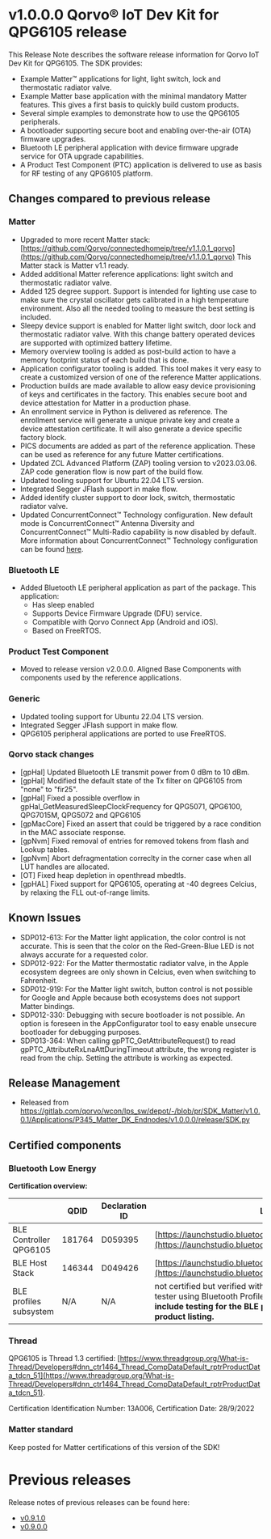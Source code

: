# v1.0.0.0 Qorvo&reg; IoT Dev Kit for QPG6105 release
This Release Note describes the software release information for Qorvo IoT Dev Kit for QPG6105. The
SDK provides:
- Example Matter&trade; applications for light, light switch, lock and thermostatic radiator valve.
- Example Matter base application with the minimal mandatory Matter features. This gives a first basis to quickly
build custom products.
- Several simple examples to demonstrate how to use the QPG6105 peripherals.
- A bootloader supporting secure boot and enabling over-the-air (OTA) firmware upgrades.
- Bluetooth LE peripheral application with device firmware upgrade service for OTA upgrade capabilities.
- A Product Test Component (PTC) application is delivered to use as basis for RF testing of any QPG6105 platform.

## Changes compared to previous release
### Matter
- Upgraded to more recent Matter stack: [https://github.com/Qorvo/connectedhomeip/tree/v1.1.0.1_qorvo](https://github.com/Qorvo/connectedhomeip/tree/v1.1.0.1_qorvo)
This Matter stack is Matter v1.1 ready.
- Added additional Matter reference applications: light switch and thermostatic radiator valve.
- Added 125 degree support. Support is intended for lighting use case to make sure the crystal oscillator gets
calibrated in a high temperature environment. Also all the needed tooling to measure the best setting is included.
- Sleepy device support is enabled for Matter light switch, door lock and thermostatic radiator valve. With this change
battery operated devices are supported with optimized battery lifetime.
- Memory overview tooling is added as post-build action to have a memory footprint status of each build that is done.
- Application configurator tooling is added. This tool makes it very easy to create a customized version of one of the
reference Matter applications.
- Production builds are made available to allow easy device provisioning of keys and certificates in the factory. This
enables secure boot and device attestation for Matter in a production phase.
- An enrollment service in Python is delivered as reference. The enrollment service will generate a unique private key
and create a device attestation certificate. It will also generate a device specific factory block.
- PICS documents are added as part of the reference application. These can be used as reference for any future Matter
certifications.
- Updated ZCL Advanced Platform (ZAP) tooling version to v2023.03.06. ZAP code generation flow is now part of the build
flow.
- Updated tooling support for Ubuntu 22.04 LTS version.
- Integrated Segger JFlash support in make flow.
- Added identify cluster support to door lock, switch, thermostatic radiator valve.
- Updated ConcurrentConnect&trade; Technology configuration. New default mode is ConcurrentConnect&trade; Antenna
Diversity and ConcurrentConnect&trade; Multi-Radio capability is now disabled by default. More information about
ConcurrentConnect&trade; Technology configuration can be found
[here](./Documents/Guides/concurrent_connect_technology_configuration.md).

### Bluetooth LE
- Added Bluetooth LE peripheral application as part of the package. This application:
  - Has sleep enabled
  - Supports Device Firmware Upgrade (DFU) service.
  - Compatible with Qorvo Connect App (Android and iOS).
  - Based on FreeRTOS.

### Product Test Component
- Moved to release version v2.0.0.0. Aligned Base Components with components used by the reference applications.

### Generic
- Updated tooling support for Ubuntu 22.04 LTS version.
- Integrated Segger JFlash support in make flow.
- QPG6105 peripheral applications are ported to use FreeRTOS.


### Qorvo stack changes
- [gpHal] Updated Bluetooth LE transmit power from 0 dBm to 10 dBm.
- [gpHal] Modified the default state of the Tx filter on QPG6105 from "none" to "fir25".
- [gpHal] Fixed a possible overflow in gpHal_GetMeasuredSleepClockFrequency for QPG5071, QPG6100, QPG7015M, QPG5072 and QPG6105
- [gpMacCore] Fixed an assert that could be triggered by a race condition in the MAC associate response.
- [gpNvm] Fixed removal of entries for removed tokens from flash and Lookup tables.
- [gpNvm] Abort defragmentation correclty in the corner case when all LUT handles are allocated.
- [OT] Fixed heap depletion in openthread mbedtls.
- [gpHAL] Fixed support for QPG6105, operating at -40 degrees Celcius, by relaxing the FLL out-of-range limits.

## Known Issues
- SDP012-613: For the Matter light application, the color control is not accurate. This is seen that the color on the
Red-Green-Blue LED is not always accurate for a requested color.
- SDP012-922: For the Matter thermostatic radiator valve, in the Apple ecosystem degrees are only shown in Celcius, even
when switching to Fahrenheit.
- SDP012-919: For the Matter light switch, button control is not possible for Google and Apple because both ecosystems
does not support Matter bindings.
- SDP012-330: Debugging with secure bootloader is not possible. An option is foreseen in the AppConfigurator tool to
easy enable unsecure bootloader for debugging purposes.
- SDP013-364: When calling gpPTC_GetAttributeRequest() to read gpPTC_AttributeRxLnaAttDuringTimeout attribute, the wrong
register is read from the chip. Setting the attribute is working as expected.

## Release Management
- Released from https://gitlab.com/qorvo/wcon/lps_sw/depot/-/blob/pr/SDK_Matter/v1.0.0.1/Applications/P345_Matter_DK_Endnodes/v1.0.0.0/release/SDK.py

## Certified components

### Bluetooth Low Energy

**Certification overview:**

|  | QDID | Declaration ID | Link |
| --- | --- | --- | --- |
| BLE Controller QPG6105 | 181764 | D059395 | [https://launchstudio.bluetooth.com/ListingDetails/145366](https://launchstudio.bluetooth.com/ListingDetails/145366) |
| BLE Host Stack | 146344 | D049426 | [https://launchstudio.bluetooth.com/ListingDetails/103670](https://launchstudio.bluetooth.com/ListingDetails/103670) |
| BLE profiles subsystem | N/A | N/A | not certified but verified with the TCRL.2018-2 compliance tester using Bluetooth Profile Tuning Suites 7.3.0. **Please include testing for the BLE profiles included in your end-product listing.** |

### Thread

QPG6105 is Thread 1.3 certified: [https://www.threadgroup.org/What-is-Thread/Developers#dnn_ctr1464_Thread_CompDataDefault_rptrProductData_tdcn_51](https://www.threadgroup.org/What-is-Thread/Developers#dnn_ctr1464_Thread_CompDataDefault_rptrProductData_tdcn_51).

Certification Identification Number: 13A006, Certification Date: 28/9/2022

### Matter standard

Keep posted for Matter certifications of this version of the SDK!

# Previous releases

Release notes of previous releases can be found here:
- [v0.9.1.0](https://github.com/Qorvo/QMatter/blob/v0.9.1.0/RELEASE_NOTES.md)
- [v0.9.0.0](https://github.com/Qorvo/QMatter/blob/v0.9.0.0/RELEASE_NOTES.md)
